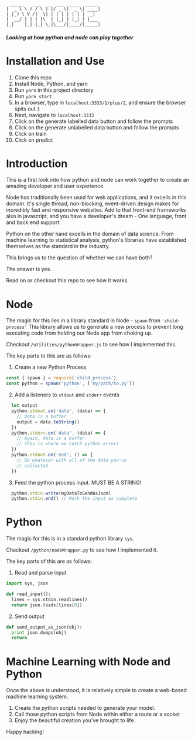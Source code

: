 ```
 ______   ___   _  ___  ____  _____ 
|  _ \ \ / / \ | |/ _ \|  _ \| ____|
| |_) \ V /|  \| | | | | | | |  _|  
|  __/ | | | |\  | |_| | |_| | |___ 
|_|    |_| |_| \_|\___/|____/|_____|
```
##### Looking at how python and node can play together

# Installation and Use

1. Clone this repo
2. Install Node, Python, and yarn
3. Run `yarn` in this project directory
4. Run `yarn start`
5. In a browser, type in `localhost:3333/1/plus/2`, and ensure the browser spits out `3`
6. Next, navigate to `localhost:3333`
7. Click on the generate labelled data button and follow the prompts
8. Click on the generate unlabelled data button and follow the prompts
9. Click on train
10. Click on predict

# Introduction

This is a first look into how python and node can work together to create
an amazing developer and user experience.

Node has traditionally been used for web applications, and it excells in this domain.
It's single thread, non-blocking, event-driven design makes for incredibly fast
and responsive websites. Add to that front-end frameworks also in javascript,
and you have a developer's dream - One language, front and back end support.

Python on the other hand excells in the domain of data science. From machine learning
to statistical analysis, python's libraries have established themselves as the standard 
in the industry.

This brings us to the question of whether we can have both?

The answer is yes.

Read on or checkout this repo to see how it works.

# Node

The magic for this lies in a library standard in Node - `spawn` from `'child-process'`
This library allows us to generate a new process to prevent long executing code
from holding our Node app from choking up.

Checkout `/utilities/pythonWrapper.js` to see how I implemented this.

The key parts to this are as follows:

1. Create a new Python Process

```js
const { spawn } = require('child_process')
const python = spawn('python', ['my/path/to.py'])
```

2. Add a listeners to `stdout` and `stderr` events

```js
  let output
  python.stdout.on('data', (data) => {
    // Data is a buffer
    output = data.toString()
  })
  python.stderr.on('data', (data) => {
    // Again, data is a buffer.
    // This is where we catch python errors
  })
  python.stdout.on('end', () => {
    // Do whatever with all of the data you've
    // collected
  })
```

3. Feed the python process input. MUST BE A STRING!
```js
  python.stdin.write(myDataToSendAsJson)
  python.stdin.end() // Mark the input as complete
```

# Python 

The magic for this is in a standard python library `sys`.

Checkout `/python/nodeWrapper.py` to see how I implemented it.

The key parts of this are as follows:
1. Read and parse input
```py
import sys, json

def read_input():
  lines = sys.stdin.readlines()
  return json.loads(lines[0])
```
2. Send output
```py
def send_output_as_json(obj):
  print json.dumps(obj)
  return
```

# Machine Learning with Node and Python

Once the above is understood, it is relatively simple to create a web-based machine learning system.
1. Create the python scripts needed to generate your model.
2. Call those python scripts from Node within either a route or a socket
3. Enjoy the beautiful creation you've brought to life.

Happy hacking!
